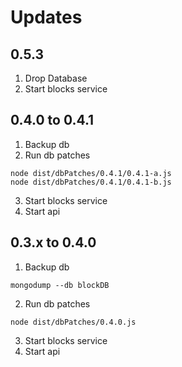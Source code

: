 # Updates

## 0.5.3

 1. Drop Database
 2. Start blocks service 

## 0.4.0 to 0.4.1

 1. Backup db
 2. Run db patches
  ```
  node dist/dbPatches/0.4.1/0.4.1-a.js
  node dist/dbPatches/0.4.1/0.4.1-b.js
  ```
3. Start blocks service
4. Start api 

## 0.3.x to 0.4.0

1. Backup db
  ```
  mongodump --db blockDB
  ```
2. Run db patches
  ```
  node dist/dbPatches/0.4.0.js
  ```
3. Start blocks service
4. Start api 
